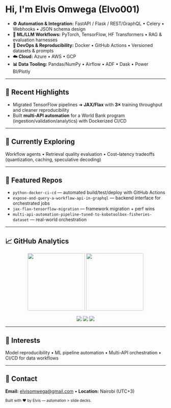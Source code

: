 # Hi, I'm **Elvis Omwega** (Elvo001)

- **⚙️ Automation & Integration:** FastAPI / Flask / REST/GraphQL • Celery • Webhooks • JSON schema design  
- **🧠 ML/LLM Workflows:** PyTorch, TensorFlow, HF Transformers • RAG & evaluation harnesses  
- **🧪 DevOps & Reproducibility:** Docker • GitHub Actions • Versioned datasets & prompts  
- **☁️ Cloud:** Azure • AWS • GCP  
- **📊 Data Tooling:** Pandas/NumPy • Airflow • ADF • Dask • Power BI/Plotly

---

## 🔭 Recent Highlights
- Migrated TensorFlow pipelines ➜ **JAX/Flax** with **3×** training throughput and cleaner reproducibility  
- Built **multi-API automation** for a World Bank program (ingestion/validation/analytics) with Dockerized CI/CD  

---

## 🧪 Currently Exploring
Workflow agents • Retrieval quality evaluation • Cost–latency tradeoffs (quantization, caching, speculative decoding)

---

## 📌 Featured Repos
- `python-docker-ci-cd` — automated build/test/deploy with GitHub Actions  
- `expose-and-query-a-workflow-api-in-graphql` — backend interface for orchestrated jobs  
- `jax-flax-tensorflow-migration` — framework migration + perf wins  
- `multi-api-automation-pipeline-tuned-to-kobotoolbox-fisheries-dataset` — real-world orchestration  

---

## 📈 GitHub Analytics

<p align="center">
  <img height="180em" src="https://github-readme-stats.vercel.app/api?username=Elvo001&show_icons=true&theme=tokyonight&include_all_commits=true&count_private=true&hide_border=true&hide=stars" />
  <img height="180em" src="https://github-readme-stats.vercel.app/api/top-langs/?username=Elvo001&layout=compact&theme=tokyonight&hide_border=true" />
</p>

<p align="center">
  <img src="https://github-profile-summary-cards.vercel.app/api/cards/profile-details?username=Elvo001&theme=tokyonight" />
  <img src="https://github-profile-summary-cards.vercel.app/api/cards/stats?username=Elvo001&theme=tokyonight&hide=stars,prs,issues" />
  <img src="https://github-profile-summary-cards.vercel.app/api/cards/productive-time?username=Elvo001&theme=tokyonight&utcOffset=3" />
</p>

---

## 🧩 Interests
Model reproducibility • ML pipeline automation • Multi-API orchestration • CI/CD for data workflows

---

## 🤝 Contact
**Email:** elvisomwega@gmail.com • **Location:** Nairobi (UTC+3)

<sub>Built with ❤️ by Elvis — automation > slide decks.</sub>


